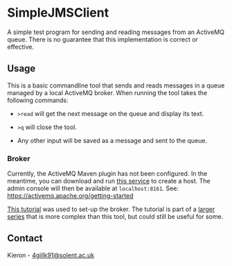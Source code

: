 # SimpleJMSClient

A simple test program for sending and reading messages from an ActiveMQ queue. There is no guarantee that this implementation is correct or effective.

## Usage

This is a basic commandline tool that sends and reads messages in a queue managed by a local ActiveMQ broker. When running the tool takes the following commands:
- `>read` will get the next message on the queue and display its text.
- `>q` will close the tool.

- Any other input will be saved as a message and sent to the queue.

### Broker

Currently, the ActiveMQ Maven plugin has not been configured. In the meantime, you can download and run [this service](http://activemq.apache.org/components/classic/download/) to create a host. The admin console will then be available at `localhost:8161`. See: https://activemq.apache.org/getting-started

[This tutorial](https://youtu.be/oaegBVoVvlQ?list=PL73qvSDlAVVhIVQX7d36glpQllxCIxEyR) was used to set-up the broker. The tutorial is part of a [larger series](https://www.youtube.com/playlist?list=PL73qvSDlAVVhIVQX7d36glpQllxCIxEyR) that is more complex than this tool, but could still be useful for some.

## Contact
Kieron - 4gillk91@solent.ac.uk